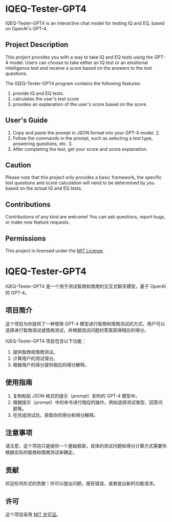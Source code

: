 # IQEQ-Tester-GPT4

IQEQ-Tester-GPT4 is an interactive chat model for testing IQ and EQ, based on OpenAI's GPT-4.

## Project Description

This project provides you with a way to take IQ and EQ tests using the GPT-4 model. Users can choose to take either an IQ test or an emotional intelligence test and receive a score based on the answers to the test questions.

The IQEQ-Tester-GPT4 program contains the following features:

1. provide IQ and EQ tests.
2. calculates the user's test score
3. provides an explanation of the user's score based on the score.

## User's Guide

1. Copy and paste the prompt in JSON format into your GPT-4 model. 2.
2. Follow the commands in the prompt, such as selecting a test type, answering questions, etc. 3.
3. After completing the test, get your score and score explanation.

## Caution

Please note that this project only provides a basic framework, the specific test questions and score calculation will need to be determined by you based on the actual IQ and EQ tests.

## Contributions

Contributions of any kind are welcome! You can ask questions, report bugs, or make new feature requests.

## Permissions

This project is licensed under the [MIT License](LICENSE).



# IQEQ-Tester-GPT4

IQEQ-Tester-GPT4 是一个用于测试智商和情商的交互式聊天模型，基于 OpenAI 的 GPT-4。

## 项目简介

这个项目为你提供了一种使用 GPT-4 模型进行智商和情商测试的方式。用户可以选择进行智商测试或情商测试，并根据测试问题的答案获得相应的得分。

IQEQ-Tester-GPT4 项目包含以下功能：

1. 提供智商和情商测试。
2. 计算用户的测试得分。
3. 根据用户的得分提供相应的得分解释。

## 使用指南

1. 复制粘贴 JSON 格式的提示（prompt）到你的 GPT-4 模型中。
2. 根据提示（prompt）中的命令进行相应的操作，例如选择测试类型、回答问题等。
3. 在完成测试后，获取你的得分和得分解释。

## 注意事项

请注意，这个项目只是提供一个基础框架，具体的测试问题和得分计算方式需要你根据实际的智商和情商测试来确定。

## 贡献

欢迎任何形式的贡献！你可以提出问题，报告错误，或者提出新的功能请求。

## 许可

这个项目采用 [MIT 许可证](LICENSE)。

